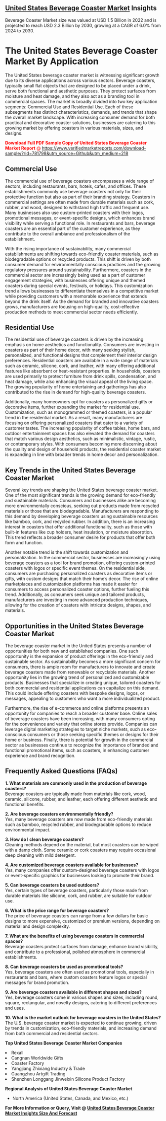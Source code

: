 <h2><a href="https://www.verifiedmarketreports.com/download-sample/?rid=781798&amp;utm_source=Github&amp;utm_medium=218" target="_blank">United States Beverage Coaster Market</a> Insights</h2><p>Beverage Coaster Market size was valued at USD 1.5 Billion in 2022 and is projected to reach USD 2.3 Billion by 2030, growing at a CAGR of 6.0% from 2024 to 2030.</p><p><h1>The United States Beverage Coaster Market By Application</h1> <p>The United States beverage coaster market is witnessing significant growth due to its diverse applications across various sectors. Beverage coasters, typically small flat objects that are designed to be placed under a drink, serve both functional and aesthetic purposes. They protect surfaces from moisture and heat damage, and they also act as a branding tool in commercial spaces. The market is broadly divided into two key application segments: Commercial Use and Residential Use. Each of these subsegments has distinct characteristics, demands, and trends that shape the overall market landscape. With increasing consumer demand for both practical and decorative coaster solutions, businesses are catering to this growing market by offering coasters in various materials, sizes, and designs. <p><span class=""><span style="color: #ff0000;"><strong>Download Full PDF Sample Copy of United States Beverage Coaster Market Report</strong> @ </span><a href="https://www.verifiedmarketreports.com/download-sample/?rid=781798&amp;utm_source=Github&amp;utm_medium=218" target="_blank">https://www.verifiedmarketreports.com/download-sample/?rid=781798&amp;utm_source=Github&amp;utm_medium=218</a></span></p></p> <h2>Commercial Use</h2> <p>The commercial use of beverage coasters encompasses a wide range of sectors, including restaurants, bars, hotels, cafes, and offices. These establishments commonly use beverage coasters not only for their protective function but also as part of their branding strategy. Coasters in commercial settings are often made from durable materials such as cork, rubber, and wood, designed to withstand high traffic and frequent use. Many businesses also use custom-printed coasters with their logos, promotional messages, or event-specific designs, which enhances brand visibility while serving a functional role. In restaurants and bars, beverage coasters are an essential part of the customer experience, as they contribute to the overall ambiance and professionalism of the establishment. <p>With the rising importance of sustainability, many commercial establishments are shifting towards eco-friendly coaster materials, such as biodegradable options or recycled products. This shift is driven by both consumer demand for environmentally conscious practices and the growing regulatory pressures around sustainability. Furthermore, coasters in the commercial sector are increasingly being used as a part of customer engagement strategies, with businesses offering unique and themed coasters during special events, festivals, or holidays. This customization trend allows businesses to differentiate themselves in a competitive market while providing customers with a memorable experience that extends beyond the drink itself. As the demand for branded and innovative coasters grows, manufacturers are focusing on high-quality, cost-effective production methods to meet commercial sector needs efficiently.</p> <h2>Residential Use</h2> <p>The residential use of beverage coasters is driven by the increasing emphasis on home aesthetics and functionality. Consumers are investing in coasters as part of their home decor, with many seeking stylish, personalized, and functional designs that complement their interior design preferences. Residential coasters are available in a wide range of materials such as ceramic, silicone, cork, and leather, with many offering additional features like absorbent or heat-resistant properties. In households, coasters are used primarily to protect furniture from drink spills, condensation, and heat damage, while also enhancing the visual appeal of the living space. The growing popularity of home entertaining and gatherings has also contributed to the rise in demand for high-quality beverage coasters. <p>Additionally, many homeowners opt for coasters as personalized gifts or decorative items, further expanding the market for residential use. Customization, such as monogrammed or themed coasters, is a popular trend in the residential market. As a result, many manufacturers are focusing on offering personalized coasters that cater to a variety of customer tastes. The increasing popularity of coffee tables, home bars, and outdoor entertainment spaces has also elevated the demand for coasters that match various design aesthetics, such as minimalistic, vintage, rustic, or contemporary styles. With consumers becoming more discerning about the quality and design of household products, the residential coaster market is expanding in line with broader trends in home decor and personalization.</p> <h2>Key Trends in the United States Beverage Coaster Market</h2> <p>Several key trends are shaping the United States beverage coaster market. One of the most significant trends is the growing demand for eco-friendly and sustainable materials. Consumers and businesses alike are becoming more environmentally conscious, seeking out products made from recycled materials or those that are biodegradable. Manufacturers are responding to this demand by developing beverage coasters using sustainable resources like bamboo, cork, and recycled rubber. In addition, there is an increasing interest in coasters that offer additional functionality, such as those with built-in features like cup holders, heat insulation, or moisture absorption. This trend reflects a broader consumer desire for products that offer both form and function.</p> <p>Another notable trend is the shift towards customization and personalization. In the commercial sector, businesses are increasingly using beverage coasters as a tool for brand promotion, offering custom-printed coasters with logos or specific event themes. On the residential side, consumers are purchasing personalized coasters as decorative items or gifts, with custom designs that match their home’s decor. The rise of online marketplaces and customization platforms has made it easier for consumers to access personalized coaster options, further fueling this trend. Additionally, as consumers seek unique and tailored products, manufacturers are investing in more advanced production techniques, allowing for the creation of coasters with intricate designs, shapes, and materials.</p> <h2>Opportunities in the United States Beverage Coaster Market</h2> <p>The beverage coaster market in the United States presents a number of opportunities for both new and established companies. One such opportunity is the expansion of product offerings in the eco-friendly and sustainable sector. As sustainability becomes a more significant concern for consumers, there is ample room for manufacturers to innovate and create beverage coasters made from renewable or recyclable materials. Another opportunity lies in the growing trend of personalized and customizable products. Businesses that specialize in creating unique, tailored coasters for both commercial and residential applications can capitalize on this demand. This could include offering coasters with bespoke designs, logos, or messages, appealing to customers who want a more individualized product.</p> <p>Furthermore, the rise of e-commerce and online platforms presents an opportunity for companies to reach a broader customer base. Online sales of beverage coasters have been increasing, with many consumers opting for the convenience and variety that online stores provide. Companies can leverage digital marketing strategies to target niche markets, such as eco-conscious consumers or those seeking specific themes or designs for their home or business. Finally, there is potential for growth in the commercial sector as businesses continue to recognize the importance of branded and functional promotional items, such as coasters, in enhancing customer experience and brand recognition.</p> <h2>Frequently Asked Questions (FAQs)</h2> <p><strong>1. What materials are commonly used in the production of beverage coasters?</strong><br> Beverage coasters are typically made from materials like cork, wood, ceramic, silicone, rubber, and leather, each offering different aesthetic and functional benefits.</p> <p><strong>2. Are beverage coasters environmentally friendly?</strong><br> Yes, many beverage coasters are now made from eco-friendly materials such as bamboo, recycled rubber, and biodegradable options to reduce environmental impact.</p> <p><strong>3. How do I clean beverage coasters?</strong><br> Cleaning methods depend on the material, but most coasters can be wiped with a damp cloth. Some ceramic or cork coasters may require occasional deep cleaning with mild detergent.</p> <p><strong>4. Are customized beverage coasters available for businesses?</strong><br> Yes, many companies offer custom-designed beverage coasters with logos or event-specific graphics for businesses looking to promote their brand.</p> <p><strong>5. Can beverage coasters be used outdoors?</strong><br> Yes, certain types of beverage coasters, particularly those made from durable materials like silicone, cork, and rubber, are suitable for outdoor use.</p> <p><strong>6. What is the price range for beverage coasters?</strong><br> The price of beverage coasters can range from a few dollars for basic designs to more expensive, customized or premium versions, depending on material and design complexity.</p> <p><strong>7. What are the benefits of using beverage coasters in commercial spaces?</strong><br> Beverage coasters protect surfaces from damage, enhance brand visibility, and contribute to a professional, polished atmosphere in commercial establishments.</p> <p><strong>8. Can beverage coasters be used as promotional tools?</strong><br> Yes, beverage coasters are often used as promotional tools, especially in restaurants and bars, where custom coasters feature logos or special messages for brand promotion.</p> <p><strong>9. Are beverage coasters available in different shapes and sizes?</strong><br> Yes, beverage coasters come in various shapes and sizes, including round, square, rectangular, and novelty designs, catering to different preferences and uses.</p> <p><strong>10. What is the market outlook for beverage coasters in the United States?</strong><br> The U.S. beverage coaster market is expected to continue growing, driven by trends in customization, eco-friendly materials, and increasing demand from both commercial and residential sectors.</p> </p><p><strong>Top United States Beverage Coaster Market Companies</strong></p><div data-test-id=""><p><li>Rexall</li><li> Cangnan Worldwide Gifts</li><li> Coaster Factory</li><li> Yangjiang Zhixiang Industry & Trade</li><li> Guangzhou Artgift Trading</li><li> Shenzhen Longgang Jinweixin Silicone Product Factory</li></p><div><strong>Regional Analysis of&nbsp;United States Beverage Coaster Market</strong></div><ul><li dir="ltr"><p dir="ltr">North America&nbsp;(United States, Canada, and Mexico, etc.)</p></li></ul><p><strong>For More Information or Query, Visit @&nbsp;</strong><strong><a href="https://www.verifiedmarketreports.com/product/beverage-coaster-market/?utm_source=Github&amp;utm_medium=218" target="_blank">United States Beverage Coaster Market Insights Size And Forecast</a></strong></p></div>
